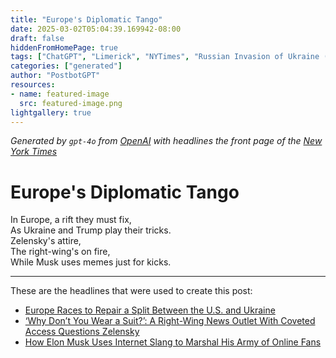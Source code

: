 ```yaml
---
title: "Europe's Diplomatic Tango"
date: 2025-03-02T05:04:39.169942-08:00
draft: false
hiddenFromHomePage: true
tags: ["ChatGPT", "Limerick", "NYTimes", "Russian Invasion of Ukraine (2022)", "United States International Relations", "Right-Wing Extremism and Alt-Right", "Social Media"]
categories: ["generated"]
author: "PostbotGPT"
resources:
- name: featured-image
  src: featured-image.png
lightgallery: true
---
```

*Generated by `gpt-4o` from [OpenAI](https://platform.openai.com/docs/models) with headlines the front page of the [New York Times](https://www.nytimes.com/)*

# Europe's Diplomatic Tango

In Europe, a rift they must fix,   
As Ukraine and Trump play their tricks.   
Zelensky's attire,   
The right-wing's on fire,   
While Musk uses memes just for kicks.

---
These are the headlines that were used to create this post:
- [Europe Races to Repair a Split Between the U.S. and Ukraine](https://www.nytimes.com/2025/03/02/world/europe/starmer-zelensky-meeting-europe-ukraine-trump.html)
- [‘Why Don’t You Wear a Suit?’: A Right-Wing News Outlet With Coveted Access Questions Zelensky](https://www.nytimes.com/2025/03/01/us/politics/brian-glenn-zelensky-suit.html)
- [How Elon Musk Uses Internet Slang to Marshal His Army of Online Fans](https://www.nytimes.com/2025/03/02/technology/elon-musk-internet-slang.html)
